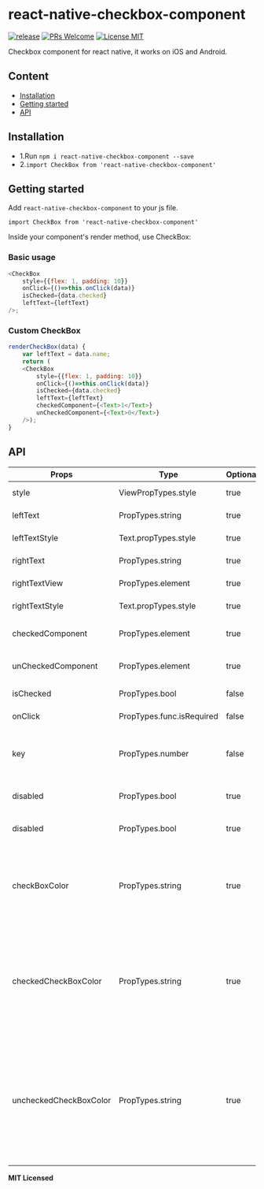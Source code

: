 # react-native-checkbox-component
[ ![release](https://img.shields.io/badge/release-v1.0.2-blue.svg?maxAge=2592000?style=flat-square)](https://github.com/bgoyal2222/react-native-checkbox-component/releases)
[ ![PRs Welcome](https://img.shields.io/badge/PRs-Welcome-brightgreen.svg)](https://github.com/bgoyal2222/react-native-checkbox-component/pulls)
[![License MIT](http://img.shields.io/badge/license-MIT-orange.svg?style=flat)](https://github.com/bgoyal2222/react-native-checkbox-component/blob/master/LICENSE)



Checkbox component for react native, it works on iOS and Android.

## Content

- [Installation](#installation)
- [Getting started](#getting-started)
- [API](#api)



## Installation

* 1.Run `npm i react-native-checkbox-component --save`
* 2.`import CheckBox from 'react-native-checkbox-component'`    

## Getting started  

Add `react-native-checkbox-component` to your js file.   

`import CheckBox from 'react-native-checkbox-component'`  

Inside your component's render method, use CheckBox:   


### Basic usage  

```javascript
<CheckBox
    style={{flex: 1, padding: 10}}
    onClick={()=>this.onClick(data)}
    isChecked={data.checked}
    leftText={leftText}
/>;
```

### Custom CheckBox   

```javascript
renderCheckBox(data) {
    var leftText = data.name;
    return (
    <CheckBox
        style={{flex: 1, padding: 10}}
        onClick={()=>this.onClick(data)}
        isChecked={data.checked}
        leftText={leftText}
        checkedComponent={<Text>1</Text>}
        unCheckedComponent={<Text>0</Text>}
    />);
}
```

## API


Props              | Type     | Optional | Default     | Description
----------------- | -------- | -------- | ----------- | -----------
style  | ViewPropTypes.style  | true |   |   Custom style checkbox
leftText | PropTypes.string |true |   | Custom left Text
leftTextStyle  |  Text.propTypes.style | true |  | Custom left Text style
rightText | PropTypes.string |true |   | Custom right Text
rightTextView | PropTypes.element | true |   | Custom right TextView
rightTextStyle  | Text.propTypes.style | true |  | Custom right Text style
checkedComponent  |  PropTypes.element  | true  | Default Icon | Custom  checked Component
unCheckedComponent  |  PropTypes.element  | true  |  Default Icon  | Custom  unchecked Component
isChecked  |  PropTypes.bool |  false  |  false  | checkbox checked state
onClick   |  PropTypes.func.isRequired |  false  |  | callback  function
key | PropTypes.number |false| key to return in onClick callback
disabled  |  PropTypes.bool            | true  |  false | Disable the checkbox button
disabled  |  PropTypes.bool            | true  |  false | Disable the checkbox button
checkBoxColor | PropTypes.string | true |   | Tint color of the checkbox image (this props is for both checked and unchecked state)
checkedCheckBoxColor | PropTypes.string | true |   | Tint color of the checked state checkbox image (this prop will override value of `checkBoxColor` for checked state)
uncheckedCheckBoxColor | PropTypes.string | true |   | Tint color of the unchecked state checkbox image (this prop will override value of `checkBoxColor` for unchecked state)




**MIT Licensed**
